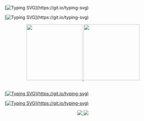 [![Typing SVG](https://readme-typing-svg.herokuapp.com/?color=E0FFFF&size=35&color=fff&center=true&pause=10000000&vCenter=true&width=1000&lines=Seja+Bem+Vindo!)](https://git.io/typing-svg)

[![Typing SVG](https://readme-typing-svg.herokuapp.com/?color=E0FFFF&size=35&center=true&pause=10000000&color=fff&vCenter=true&width=1500&lines=Meu+nome+é+Murilo+e+eu+sou+um+programador+em+desenvolvimento!)](https://git.io/typing-svg)

<div align="center">
  <a href="https://github.com/rafaballerini">
  <img height="180em" src="https://github-readme-stats.vercel.app/api?username=MuriloViera&show_icons=true&theme=dark&include_all_commits=true&count_private=true"/>
  <img height="180em" src="https://github-readme-stats.vercel.app/api/top-langs/?username=MuriloViera&layout=compact&langs_count=8&theme=dark"/>
</div>

<br/>  
 
[![Typing SVG](https://readme-typing-svg.herokuapp.com/?color=E0FFFF&size=35&center=true&pause=1000000&vCenter=true&color=fff&width=2000&lines=Gosto+de+ambas+as+areas+de+FrontEnd+e+BackEnd+e+estou+aberto+a+experiências+em+qualquer+uma+delas!)](https://git.io/typing-svg)
  
[![Typing SVG](https://readme-typing-svg.herokuapp.com/?color=E0FFFF&size=35&center=true&pause=1000000&vCenter=true&color=fff&width=2500&lines=Sinta+se+avontade+para+navegar+pelos+meus+repositorios+e+caso+queira+entrar+em+contato+ficarei+muito+feliz+com+a+oportunidade.)](https://git.io/typing-svg)
  
<div align="center"> 
  <img src="https://img.shields.io/badge/Gmail-D14836?style=for-the-badge&logo=gmail&logoColor=white"/>
  <img src="https://img.shields.io/badge/linkedin-%230077B5.svg?style=for-the-badge&logo=linkedin&logoColor=white"/>
</div>  
